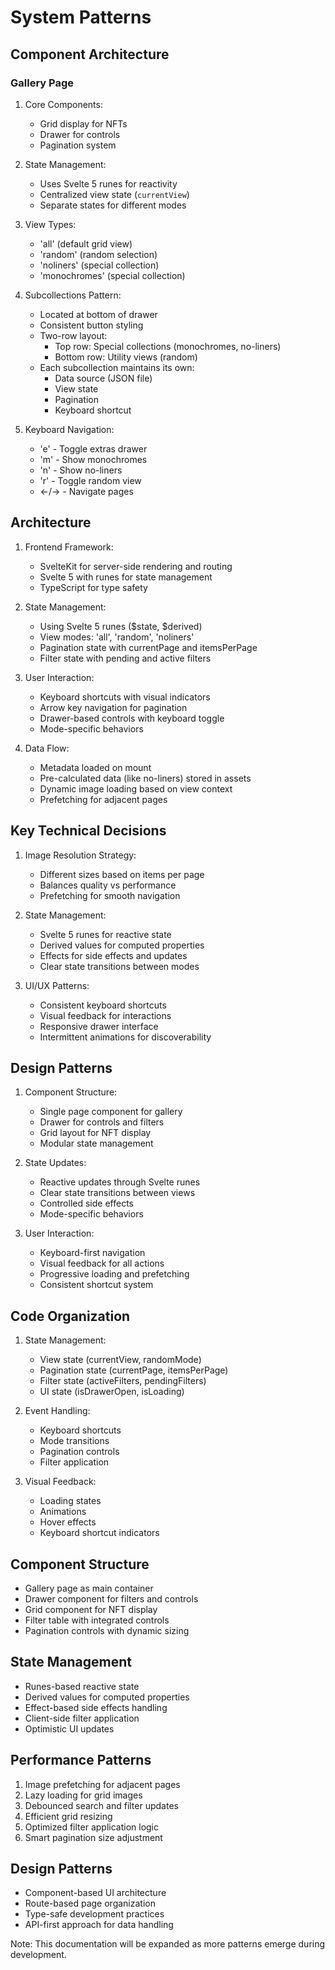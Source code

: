 # System Patterns

## Component Architecture

### Gallery Page
1. Core Components:
   - Grid display for NFTs
   - Drawer for controls
   - Pagination system

2. State Management:
   - Uses Svelte 5 runes for reactivity
   - Centralized view state (`currentView`)
   - Separate states for different modes

3. View Types:
   - 'all' (default grid view)
   - 'random' (random selection)
   - 'noliners' (special collection)
   - 'monochromes' (special collection)

4. Subcollections Pattern:
   - Located at bottom of drawer
   - Consistent button styling
   - Two-row layout:
     * Top row: Special collections (monochromes, no-liners)
     * Bottom row: Utility views (random)
   - Each subcollection maintains its own:
     * Data source (JSON file)
     * View state
     * Pagination
     * Keyboard shortcut

5. Keyboard Navigation:
   - 'e' - Toggle extras drawer
   - 'm' - Show monochromes
   - 'n' - Show no-liners
   - 'r' - Toggle random view
   - ←/→ - Navigate pages

## Architecture
1. Frontend Framework:
   - SvelteKit for server-side rendering and routing
   - Svelte 5 with runes for state management
   - TypeScript for type safety

2. State Management:
   - Using Svelte 5 runes ($state, $derived)
   - View modes: 'all', 'random', 'noliners'
   - Pagination state with currentPage and itemsPerPage
   - Filter state with pending and active filters

3. User Interaction:
   - Keyboard shortcuts with visual indicators
   - Arrow key navigation for pagination
   - Drawer-based controls with keyboard toggle
   - Mode-specific behaviors

4. Data Flow:
   - Metadata loaded on mount
   - Pre-calculated data (like no-liners) stored in assets
   - Dynamic image loading based on view context
   - Prefetching for adjacent pages

## Key Technical Decisions
1. Image Resolution Strategy:
   - Different sizes based on items per page
   - Balances quality vs performance
   - Prefetching for smooth navigation

2. State Management:
   - Svelte 5 runes for reactive state
   - Derived values for computed properties
   - Effects for side effects and updates
   - Clear state transitions between modes

3. UI/UX Patterns:
   - Consistent keyboard shortcuts
   - Visual feedback for interactions
   - Responsive drawer interface
   - Intermittent animations for discoverability

## Design Patterns
1. Component Structure:
   - Single page component for gallery
   - Drawer for controls and filters
   - Grid layout for NFT display
   - Modular state management

2. State Updates:
   - Reactive updates through Svelte runes
   - Clear state transitions between views
   - Controlled side effects
   - Mode-specific behaviors

3. User Interaction:
   - Keyboard-first navigation
   - Visual feedback for all actions
   - Progressive loading and prefetching
   - Consistent shortcut system

## Code Organization
1. State Management:
   - View state (currentView, randomMode)
   - Pagination state (currentPage, itemsPerPage)
   - Filter state (activeFilters, pendingFilters)
   - UI state (isDrawerOpen, isLoading)

2. Event Handling:
   - Keyboard shortcuts
   - Mode transitions
   - Pagination controls
   - Filter application

3. Visual Feedback:
   - Loading states
   - Animations
   - Hover effects
   - Keyboard shortcut indicators

## Component Structure
- Gallery page as main container
- Drawer component for filters and controls
- Grid component for NFT display
- Filter table with integrated controls
- Pagination controls with dynamic sizing

## State Management
- Runes-based reactive state
- Derived values for computed properties
- Effect-based side effects handling
- Client-side filter application
- Optimistic UI updates

## Performance Patterns
1. Image prefetching for adjacent pages
2. Lazy loading for grid images
3. Debounced search and filter updates
4. Efficient grid resizing
5. Optimized filter application logic
6. Smart pagination size adjustment

## Design Patterns
- Component-based UI architecture
- Route-based page organization
- Type-safe development practices
- API-first approach for data handling

Note: This documentation will be expanded as more patterns emerge during development. 